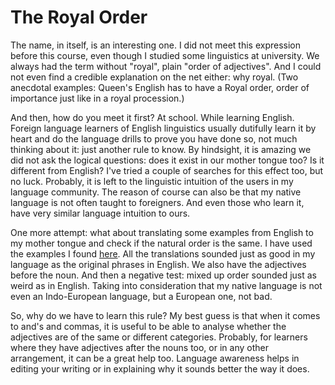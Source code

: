 The Royal Order
===============

The name, in itself, is an interesting one. I did not meet this expression before this course, even though I studied some linguistics at university. We always had the term without "royal", plain "order of adjectives". And I could not even find a credible explanation on the net either: why royal. (Two anecdotal examples: Queen's English has to have a Royal order, order of importance just like in a royal procession.) 

And then, how do you meet it first? At school. While learning English. Foreign language learners of English linguistics usually dutifully learn it by heart and do the language drills to prove you have done so, not much thinking about it: just another rule to know. By hindsight, it is amazing we did not ask the logical questions: does it exist in our mother tongue too? Is it different from English? I've tried a couple of searches for this effect too, but no luck. Probably, it is left to the linguistic intuition of the users in my language community. The reason of course can also be that my native language is not often taught to foreigners. And even those who learn it, have very similar language intuition to ours.

One more attempt: what about translating some examples from English to my mother tongue and check if the natural order is the same. I have used the examples I found [here](http://grammar.ccc.commnet.edu/grammar/adjective_order.htm). All the translations sounded just as good in my language as the original phrases in English. We also have the adjectives before the noun. And then a negative test: mixed up order sounded just as weird as in English. Taking into consideration that my native language is not even an Indo-European language, but a European one, not bad.

So, why do we have to learn this rule? My best guess is that when it comes to and's and commas, it is useful to be able to analyse whether the adjectives are of the same or different categories. Probably, for learners where they have adjectives after the nouns too, or in any other arrangement, it can be a great help too. Language awareness helps in editing your writing or in explaining why it sounds better the way it does.
